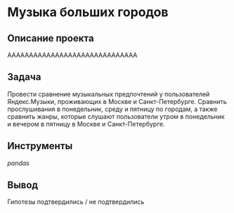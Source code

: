 # Музыка больших городов

## Описание проекта
АААААААААААААААААААААААААААААА

## Задача

Провести сравнение музыкальных предпочтений у пользователей Яндекс.Музыки, проживающих в Москве и Санкт-Петербурге. Сравнить прослушивания в понедельник, среду и пятницу по городам, а также сравнить жанры, которые слушают пользователи утром в понедельник и вечером в пятницу в Москве и Санкт-Петербурге.  

## Инструменты
*pandas*

## Вывод
Гипотезы подтвердились / не подтвердились
